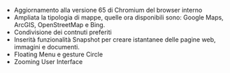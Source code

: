 - Aggiornamento alla versione 65 di Chromium del browser interno
- Ampliata la tipologia di mappe, quelle ora disponibili sono: Google Maps, ArcGIS, OpenStreetMap e Bing.
- Condivisione dei contnuti preferiti
- Inserità funzionalità Snapshot per creare istantanee delle pagine web, immagini e documenti.
- Floating Menu e gesture Circle
- Zooming User Interface